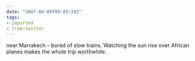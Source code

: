 ```yaml
---
date: "2007-04-09T09:09:28Z"
tags:
- imported
- from-twitter
---
```

near Marrakech - bored of slow trains. Watching the sun rise over African planes makes the whole trip worthwhile.
